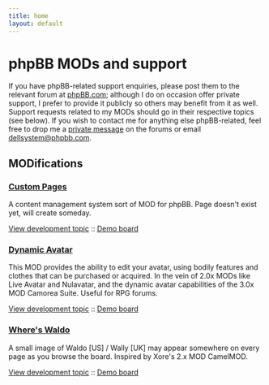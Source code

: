 ```yaml
---
title: home
layout: default
---
```


phpBB MODs and support
======================

If you have phpBB-related support enquiries, please post them to the relevant forum at [phpBB.com](http://www.phpbb.com); although I do on occasion offer private support, I prefer to provide it publicly so others may benefit from it as well. Support requests related to my MODs should go in their respective topics (see below). If you wish to contact me for anything else phpBB-related, feel free to drop me a [private message](http://www.phpbb.com/community/ucp.php?i=pm&mode=compose&u=178433) on the forums or email dellsystem@phpbb.com.

MODifications
-------------

### [Custom Pages](phpbb-custom-pages) ###

A content management system sort of MOD for phpBB. Page doesn't exist yet, will create someday.

[View development topic](http://www.phpbb.com "Not available yet") :: [Demo board](http://phpbb.dellsystem.me/cp/)

### [Dynamic Avatar](phpbb-dynamic-avatar) ###

This MOD provides the ability to edit your avatar, using bodily features and clothes that can be purchased or acquired. In the vein of 2.0x MODs like Live Avatar and Nulavatar, and the dynamic avatar capabilities of the 3.0x MOD Camorea Suite. Useful for RPG forums.

[View development topic](http://www.phpbb.com/community/viewtopic.php?f=70&t=1823845) :: [Demo board](http://phpbb.dellsystem.me/dynamo/)

### [Where's Waldo](phpbb-waldo) ###

A small image of Waldo [US] / Wally [UK] may appear somewhere on every page as you browse the board. Inspired by Xore's 2.x MOD CamelMOD. 

[View development topic](http://www.phpbb.com/community/viewtopic.php?f=70&t=2092309) :: [Demo board](http://phpbb.dellsystem.me/waldo/)


